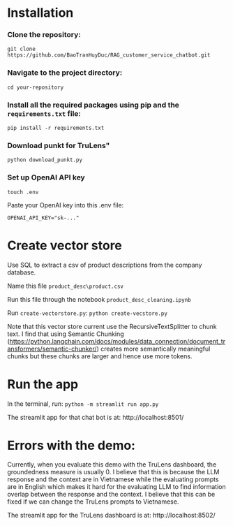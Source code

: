 # Installation

### Clone the repository:
`git clone https://github.com/BaoTranHuyDuc/RAG_customer_service_chatbot.git`

### Navigate to the project directory:
`cd your-repository`

### Install all the required packages using pip and the `requirements.txt` file:
`pip install -r requirements.txt`

### Download punkt for TruLens"
`python download_punkt.py`

### Set up OpenAI API key
`touch .env`

Paste your OpenAI key into this .env file:

`OPENAI_API_KEY="sk-..."`

# Create vector store
Use SQL to extract a csv of product descriptions from the company database.

Name this file `product_desc\product.csv`

Run this file through the notebook `product_desc_cleaning.ipynb`

Run `create-vectorstore.py`:
`python create-vecstore.py`

Note that this vector store current use the RecursiveTextSplitter to chunk text. I find that using Semantic Chunking (https://python.langchain.com/docs/modules/data_connection/document_transformers/semantic-chunker/) creates more semantically meaningful chunks but these chunks are larger and hence use more tokens.

# Run the app
In the terminal, run:
`python -m streamlit run app.py`

The streamlit app for that chat bot is at: http://localhost:8501/

# Errors with the demo:

Currently, when you evaluate this demo with the TruLens dashboard, the groundedness measure is usually 0. I believe that this is because the LLM response and the context are in Vietnamese while the evaluating prompts are in English which makes it hard for the evaluating LLM to find information overlap between the response and the context. I believe that this can be fixed if we can change the TruLens prompts to Vietnamese.

The streamlit app for the TruLens dashboard is at: http://localhost:8502/
